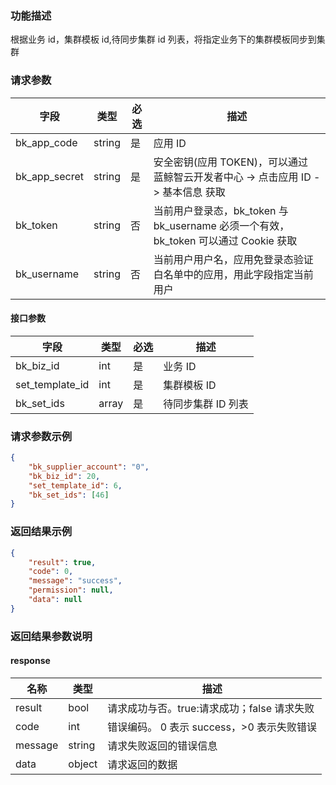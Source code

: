 ### 功能描述

根据业务 id，集群模板 id,待同步集群 id 列表，将指定业务下的集群模板同步到集群

### 请求参数

| 字段 | 类型 | 必选 |  描述 |
|-----------|------------|--------|------------|
| bk_app_code   | string | 是 | 应用 ID     |
| bk_app_secret | string | 是 | 安全密钥(应用 TOKEN)，可以通过 蓝鲸智云开发者中心 -&gt; 点击应用 ID -&gt; 基本信息 获取 |
| bk_token      | string | 否 | 当前用户登录态，bk_token 与 bk_username 必须一个有效，bk_token 可以通过 Cookie 获取 |
| bk_username   | string | 否 | 当前用户用户名，应用免登录态验证白名单中的应用，用此字段指定当前用户 |

#### 接口参数

| 字段                  | 类型   | 必选 | 描述           |
| -------------------- | ------ | ---- | ------------- |
| bk_biz_id            | int    | 是   | 业务 ID         |
| set_template_id      | int    | 是   | 集群模板 ID      |
| bk_set_ids           | array  | 是   | 待同步集群 ID 列表 |


### 请求参数示例

```json
{
    "bk_supplier_account": "0",
    "bk_biz_id": 20,
    "set_template_id": 6,
    "bk_set_ids": [46]
}
```

### 返回结果示例

```json
{
    "result": true,
    "code": 0,
    "message": "success",
    "permission": null,
    "data": null
}
```

### 返回结果参数说明

#### response

| 名称    | 类型   | 描述                                    |
| ------- | ------ | ------------------------------------- |
| result  | bool   | 请求成功与否。true:请求成功；false 请求失败 |
| code    | int    | 错误编码。 0 表示 success，>0 表示失败错误   |
| message | string | 请求失败返回的错误信息                   |
| data    | object | 请求返回的数据                          |
